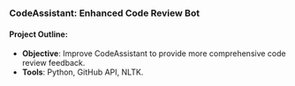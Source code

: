 

### CodeAssistant: Enhanced Code Review Bot

#### Project Outline:
- **Objective**: Improve CodeAssistant to provide more comprehensive code review feedback.
- **Tools**: Python, GitHub API, NLTK.
